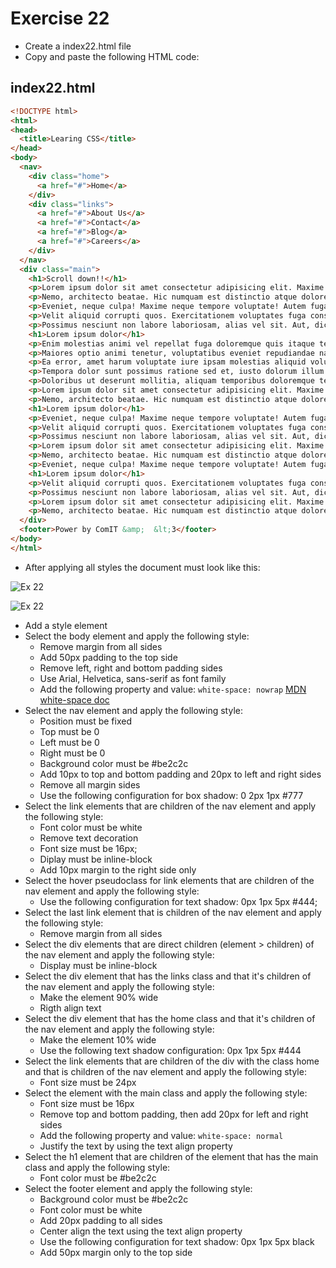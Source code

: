 # Exercise 22

* Create a index22.html file
* Copy and paste the following HTML code:

## index22.html
```html
<!DOCTYPE html>
<html>
<head>
  <title>Learing CSS</title>
</head>
<body>
  <nav>
    <div class="home">
      <a href="#">Home</a>
    </div>
    <div class="links">
      <a href="#">About Us</a>
      <a href="#">Contact</a>
      <a href="#">Blog</a>
      <a href="#">Careers</a>
    </div>
  </nav>
  <div class="main">
    <h1>Scroll down!!</h1>
    <p>Lorem ipsum dolor sit amet consectetur adipisicing elit. Maxime dolores placeat magnam facilis accusamus molestiae pariatur debitis nisi est sed eos, repudiandae, necessitatibus, ratione provident laborum perspiciatis vitae odit totam?</p>
    <p>Nemo, architecto beatae. Hic numquam est distinctio atque dolore, nihil ratione asperiores rem beatae reprehenderit expedita voluptatibus illum! Inventore rerum aperiam aut quis reiciendis minima illum nam eaque, molestiae illo!</p>
    <p>Eveniet, neque culpa! Maxime neque tempore voluptate! Autem fuga, at ea tempore aspernatur optio obcaecati adipisci qui ipsa explicabo voluptas, quia facere commodi alias? Voluptatibus porro facilis incidunt placeat. Aperiam?</p>
    <p>Velit aliquid corrupti quos. Exercitationem voluptates fuga consequatur similique aliquid mollitia pariatur reprehenderit cupiditate, doloremque tenetur atque, deleniti repudiandae. Quibusdam illum reprehenderit, cum quaerat recusandae omnis eum veritatis dolore eius!</p>
    <p>Possimus nesciunt non labore laboriosam, alias vel sit. Aut, dicta. Excepturi culpa fugit fuga eaque dolore perferendis hic voluptatum enim voluptates. Dignissimos alias cupiditate a consequatur, optio mollitia accusantium minus.</p>
    <h1>Lorem ipsum dolor</h1>
    <p>Enim molestias animi vel repellat fuga doloremque quis itaque tenetur suscipit nulla, delectus neque recusandae, repellendus consequuntur expedita nihil? Commodi, expedita nesciunt. Laboriosam exercitationem cum quibusdam beatae temporibus unde natus?</p>
    <p>Maiores optio animi tenetur, voluptatibus eveniet repudiandae natus quos sequi est eaque consequuntur accusantium alias? Quod magnam voluptatum minima et suscipit repellat impedit sequi fugit rerum nulla, libero beatae unde?</p>
    <p>Ea error, amet harum voluptate iure ipsam molestias aliquid voluptatem vero enim quaerat odio modi quo est dicta optio? Ex in maxime ad recusandae illo esse, ducimus perspiciatis repudiandae enim.</p>
    <p>Tempora dolor sunt possimus ratione sed et, iusto dolorum illum corporis quibusdam voluptates libero obcaecati veritatis quod in repudiandae excepturi deserunt consectetur alias fuga. Odit animi nulla aut adipisci ab!</p>
    <p>Doloribus ut deserunt mollitia, aliquam temporibus doloremque tempora eius rem odio voluptates nostrum, sapiente minus in nesciunt dicta numquam facere et quod similique enim voluptatibus qui natus! Impedit, saepe nobis.</p>
    <p>Lorem ipsum dolor sit amet consectetur adipisicing elit. Maxime dolores placeat magnam facilis accusamus molestiae pariatur debitis nisi est sed eos, repudiandae, necessitatibus, ratione provident laborum perspiciatis vitae odit totam?</p>
    <p>Nemo, architecto beatae. Hic numquam est distinctio atque dolore, nihil ratione asperiores rem beatae reprehenderit expedita voluptatibus illum! Inventore rerum aperiam aut quis reiciendis minima illum nam eaque, molestiae illo!</p>
    <h1>Lorem ipsum dolor</h1>
    <p>Eveniet, neque culpa! Maxime neque tempore voluptate! Autem fuga, at ea tempore aspernatur optio obcaecati adipisci qui ipsa explicabo voluptas, quia facere commodi alias? Voluptatibus porro facilis incidunt placeat. Aperiam?</p>
    <p>Velit aliquid corrupti quos. Exercitationem voluptates fuga consequatur similique aliquid mollitia pariatur reprehenderit cupiditate, doloremque tenetur atque, deleniti repudiandae. Quibusdam illum reprehenderit, cum quaerat recusandae omnis eum veritatis dolore eius!</p>
    <p>Possimus nesciunt non labore laboriosam, alias vel sit. Aut, dicta. Excepturi culpa fugit fuga eaque dolore perferendis hic voluptatum enim voluptates. Dignissimos alias cupiditate a consequatur, optio mollitia accusantium minus.</p>
    <p>Lorem ipsum dolor sit amet consectetur adipisicing elit. Maxime dolores placeat magnam facilis accusamus molestiae pariatur debitis nisi est sed eos, repudiandae, necessitatibus, ratione provident laborum perspiciatis vitae odit totam?</p>
    <p>Nemo, architecto beatae. Hic numquam est distinctio atque dolore, nihil ratione asperiores rem beatae reprehenderit expedita voluptatibus illum! Inventore rerum aperiam aut quis reiciendis minima illum nam eaque, molestiae illo!</p>
    <p>Eveniet, neque culpa! Maxime neque tempore voluptate! Autem fuga, at ea tempore aspernatur optio obcaecati adipisci qui ipsa explicabo voluptas, quia facere commodi alias? Voluptatibus porro facilis incidunt placeat. Aperiam?</p>
    <h1>Lorem ipsum dolor</h1>
    <p>Velit aliquid corrupti quos. Exercitationem voluptates fuga consequatur similique aliquid mollitia pariatur reprehenderit cupiditate, doloremque tenetur atque, deleniti repudiandae. Quibusdam illum reprehenderit, cum quaerat recusandae omnis eum veritatis dolore eius!</p>
    <p>Possimus nesciunt non labore laboriosam, alias vel sit. Aut, dicta. Excepturi culpa fugit fuga eaque dolore perferendis hic voluptatum enim voluptates. Dignissimos alias cupiditate a consequatur, optio mollitia accusantium minus.</p>
    <p>Lorem ipsum dolor sit amet consectetur adipisicing elit. Maxime dolores placeat magnam facilis accusamus molestiae pariatur debitis nisi est sed eos, repudiandae, necessitatibus, ratione provident laborum perspiciatis vitae odit totam?</p>
    <p>Nemo, architecto beatae. Hic numquam est distinctio atque dolore, nihil ratione asperiores rem beatae reprehenderit expedita voluptatibus illum! Inventore rerum aperiam aut quis reiciendis minima illum nam eaque, molestiae illo!</p>
  </div>
  <footer>Power by ComIT &amp; 	&lt;3</footer>
</body>
</html>
```

* After applying all styles the document must look like this:

![Ex 22](./results/ex_22.png)

![Ex 22](./results/ex_22b.png)

* Add a style element
* Select the body element and apply the following style:
  * Remove margin from all sides
  * Add 50px padding to the top side
  * Remove left, right and bottom padding sides
  * Use Arial, Helvetica, sans-serif as font family
  * Add the following property and value: `white-space: nowrap` [MDN white-space doc](https://developer.mozilla.org/en-US/docs/Web/CSS/white-space)
* Select the nav element and apply the following style:
  * Position must be fixed
  * Top must be 0
  * Left must be 0
  * Right must be 0
  * Background color must be #be2c2c
  * Add 10px to top and bottom padding and 20px to left and right sides
  * Remove all margin sides
  * Use the following configuration for box shadow: 0 2px 1px #777
* Select the link elements that are children of the nav element and apply the following style:
  * Font color must be white
  * Remove text decoration
  * Font size must be 16px;
  * Diplay must be inline-block
  * Add 10px margin to the right side only
* Select the hover pseudoclass for link elements that are children of the nav element and apply the following style:
  * Use the following configuration for text shadow: 0px 1px 5px #444;
* Select the last link element that is children of the nav element and apply the following style:
  * Remove margin from all sides
* Select the div elements that are direct children (element > children) of the nav element and apply the following style:
  * Display must be inline-block
* Select the div element that has the links class and that it's children of the nav element and apply the following style:
  * Make the element 90% wide
  * Rigth align text
* Select the div element that has the home class and that it's children of the nav element and apply the following style:
  * Make the element 10% wide
  * Use the following text shadow configuration: 0px 1px 5px #444
* Select the link elements that are children of the div with the class home and that is children of the nav element and apply the following style:
  * Font size must be 24px
* Select the element with the main class and apply the following style:
  * Font size must be 16px
  * Remove top and bottom padding, then add 20px for left and right sides
  * Add the following property and value: `white-space: normal`
  * Justify the text by using the text align property
* Select the h1 element that are children of the element that has the main class and apply the following style:
  * Font color must be #be2c2c
* Select the footer element and apply the following style:
  * Background color must be #be2c2c
  * Font color must be white
  * Add 20px padding to all sides
  * Center align the text using the text align property
  * Use the following configuration for text shadow: 0px 1px 5px black
  * Add 50px margin only to the top side
